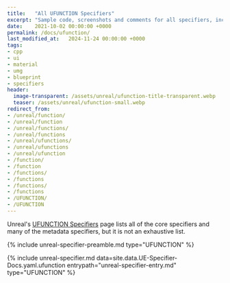 ```yaml
---
title:   "All UFUNCTION Specifiers"
excerpt: "Sample code, screenshots and comments for all specifiers, including undocumented ones."
date:    2021-10-02 00:00:00 +0000
permalink: /docs/ufunction/
last_modified_at:   2024-11-24 00:00:00 +0000
tags:
- cpp
- ui
- material
- umg
- blueprint
- specifiers
header:
  image-transparent: /assets/unreal/ufunction-title-transparent.webp
  teaser: /assets/unreal/ufunction-small.webp
redirect_from:
- /unreal/function/
- /unreal/function
- /unreal/functions/
- /unreal/functions
- /unreal/ufunctions/
- /unreal/ufunctions
- /unreal/ufunction
- /function/
- /function
- /functions/
- /functions
- /functions/
- /functions
- /UFUNCTION/
- /UFUNCTION
---
```


Unreal's [UFUNCTION Specifiers](https://docs.unrealengine.com/4.26/en-US/ProgrammingAndScripting/GameplayArchitecture/Functions/)
page lists all of the core specifiers and many of the metadata specifiers, but
it is not an exhaustive list.

{%
include unreal-specifier-preamble.md
type="UFUNCTION"
%}

{%
include unreal-specifier.md
data=site.data.UE-Specifier-Docs.yaml.ufunction
entrypath="unreal-specifier-entry.md"
type="UFUNCTION"
%}

